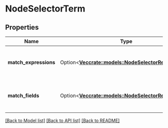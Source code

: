 # NodeSelectorTerm

## Properties

Name | Type | Description | Notes
------------ | ------------- | ------------- | -------------
**match_expressions** | Option<[**Vec<crate::models::NodeSelectorRequirement>**](NodeSelectorRequirement.md)> | A list of node selector requirements by node's labels. | [optional]
**match_fields** | Option<[**Vec<crate::models::NodeSelectorRequirement>**](NodeSelectorRequirement.md)> | A list of node selector requirements by node's fields. | [optional]

[[Back to Model list]](../README.md#documentation-for-models) [[Back to API list]](../README.md#documentation-for-api-endpoints) [[Back to README]](../README.md)


